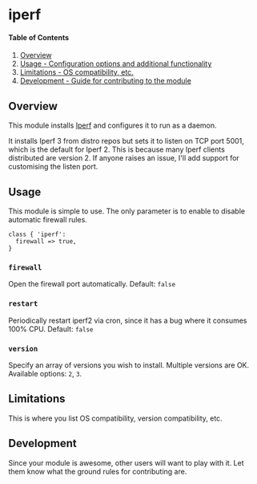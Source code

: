 # iperf

#### Table of Contents

1. [Overview](#overview)
2. [Usage - Configuration options and additional functionality](#usage)
3. [Limitations - OS compatibility, etc.](#limitations)
4. [Development - Guide for contributing to the module](#development)

## Overview

This module installs [Iperf](https://iperf.fr/) and configures it to run as a daemon.

It installs Iperf 3 from distro repos but sets it to listen on TCP port 5001, which is
the default for Iperf 2. This is because many Iperf clients distributed are version 2.
If anyone raises an issue, I'll add support for customising the listen port.

## Usage

This module is simple to use. The only parameter is to enable to disable automatic
firewall rules.

```puppet
class { 'iperf':
  firewall => true,
}
```

### `firewall`
Open the firewall port automatically. Default: `false`

### `restart`
Periodically restart iperf2 via cron, since it has a bug where it consumes 100% CPU.
Default: `false`

### `version`
Specify an array of versions you wish to install. Multiple versions are OK. Available
options: `2`, `3`.


## Limitations

This is where you list OS compatibility, version compatibility, etc.

## Development

Since your module is awesome, other users will want to play with it. Let them
know what the ground rules for contributing are.

